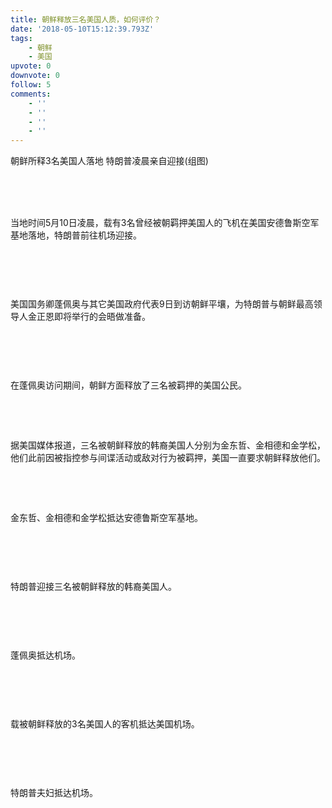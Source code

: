```yaml
---
title: 朝鲜释放三名美国人质，如何评价？
date: '2018-05-10T15:12:39.793Z'
tags:
    - 朝鲜
    - 美国
upvote: 0
downvote: 0
follow: 5
comments:
    - ''
    - ''
    - ''
    - ''
---
```


<div class="article"><div style="width: 100%;">朝鲜所释3名美国人落地 特朗普凌晨亲自迎接(组图)</div><div style="width: 100%;"><br></div><div style="width: 100%;"><br><div><img src="https://p3.ifengimg.com/cmpp/2018/05/10/15/52596e9f-5cbb-456d-ac9c-9f46ee4b364a_size59_w900_h506.jpg" alt=""></div><p><br></p><div>当地时间5月10日凌晨，载有3名曾经被朝羁押美国人的飞机在美国安德鲁斯空军基地落地，特朗普前往机场迎接。</div><p><br><iframe style="width: 600px; height: 0px;" src="https://media.chinagate.com/wxc/ad2.html" frameborder="0"></iframe></p><div><img src="https://p1.ifengimg.com/cmpp/2018/05/10/15/390b7f20-9dc8-49ae-a0c9-8f552f638e1b_size375_w900_h508.png" alt=""></div><p><br></p><div>美国国务卿蓬佩奥与其它美国政府代表9日到访朝鲜平壤，为特朗普与朝鲜最高领导人金正恩即将举行的会晤做准备。</div><p><br></p><div><img src="https://p2.ifengimg.com/cmpp/2018/05/10/15/0a51170a-f499-4628-aab9-27d8c54b1018_size455_w900_h510.png" alt=""></div><p><br></p><div>在蓬佩奥访问期间，朝鲜方面释放了三名被羁押的美国公民。</div><p><br></p><div><img src="https://p3.ifengimg.com/cmpp/2018/05/10/15/a22dd432-67a3-41f1-961f-b62d00f3a267_size451_w900_h511.png" alt=""></div><p><br>据美国媒体报道，三名被朝鲜释放的韩裔美国人分别为金东哲、金相德和金学松，他们此前因被指控参与间谍活动或敌对行为被羁押，美国一直要求朝鲜释放他们。<br><br></p><div><img src="https://p0.ifengimg.com/cmpp/2018/05/10/15/a7c1fd5c-dc78-43df-a403-c7939a7b3662_size32_w900_h506.jpg" alt=""></div><p><br></p><div>金东哲、金相德和金学松抵达安德鲁斯空军基地。</div><p><br></p><div><img src="https://p0.ifengimg.com/cmpp/2018/05/10/15/3c545faa-62a6-416e-a0ad-4d5ad0bc533a_size456_w900_h508.png" alt=""></div><p><br></p><div>特朗普迎接三名被朝鲜释放的韩裔美国人。</div><p><br></p><div><img src="https://p3.ifengimg.com/cmpp/2018/05/10/15/40f29979-3752-4b9d-8bf8-77f70e9613f2_size404_w900_h499.png" alt=""></div><p><br></p><div>蓬佩奥抵达机场。</div><p><br></p><div><img src="https://p3.ifengimg.com/cmpp/2018/05/10/15/7ba49a7e-ad6f-44ee-8ec7-beb309eacca8_size324_w900_h488.png" alt=""></div><p><br></p><div>载被朝鲜释放的3名美国人的客机抵达美国机场。</div><p><br></p><div><img src="https://p1.ifengimg.com/cmpp/2018/05/10/15/baebbab8-237c-4b41-869c-2861ca2ce54e_size60_w900_h505.jpg" alt=""></div><p><br></p><div>特朗普夫妇抵达机场。</div></div></div>
